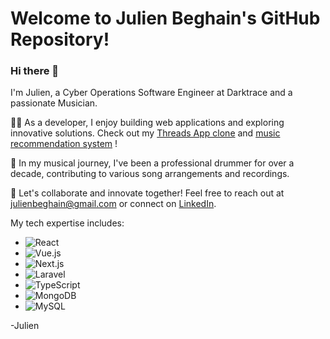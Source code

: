 
# Welcome to Julien Beghain's GitHub Repository!

### Hi there 👋

I'm Julien, a Cyber Operations Software Engineer at Darktrace and a passionate Musician. 

👨‍💻 As a developer, I enjoy building web applications and exploring innovative solutions. Check out my [Threads App clone](https://github.com/decaftundra/threads) and [music recommendation system](https://github.com/decaftundra/unlistened-vue) !

🥁 In my musical journey, I've been a professional drummer for over a decade, contributing to various song arrangements and recordings.

🌱 Let's collaborate and innovate together! Feel free to reach out at [julienbeghain@gmail.com](mailto:julienbeghain@gmail.com) or connect on [LinkedIn](https://www.linkedin.com/in/julien-beghain).

My tech expertise includes:

- ![React](https://img.shields.io/badge/-React-black?style=flat-square&logo=react)
- ![Vue.js](https://img.shields.io/badge/-Vue.js-black?style=flat-square&logo=vue.js)
- ![Next.js](https://img.shields.io/badge/-Next.js-black?style=flat-square&logo=next.js)
- ![Laravel](https://img.shields.io/badge/-Laravel-black?style=flat-square&logo=laravel)
- ![TypeScript](https://img.shields.io/badge/-TypeScript-black?style=flat-square&logo=typescript)
- ![MongoDB](https://img.shields.io/badge/-MongoDB-black?style=flat-square&logo=mongodb)
- ![MySQL](https://img.shields.io/badge/-MySQL-black?style=flat-square&logo=mysql)

-Julien
